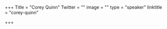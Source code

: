 +++
Title = "Corey Quinn"
Twitter = ""
image = ""
type = "speaker"
linktitle = "corey-quinn"

+++


